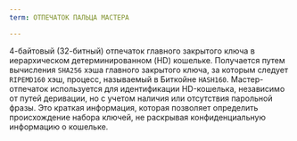 ```yaml
---
term: ОТПЕЧАТОК ПАЛЬЦА МАСТЕРА

---
```

4-байтовый (32-битный) отпечаток главного закрытого ключа в иерархическом детерминированном (HD) кошельке. Получается путем вычисления `SHA256` хэша главного закрытого ключа, за которым следует `RIPEMD160` хэш, процесс, называемый в Биткойне `HASH160`. Мастер-отпечаток используется для идентификации HD-кошелька, независимо от путей деривации, но с учетом наличия или отсутствия парольной фразы. Это краткая информация, которая позволяет определить происхождение набора ключей, не раскрывая конфиденциальную информацию о кошельке.